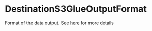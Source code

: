 # DestinationS3GlueOutputFormat

Format of the data output. See <a href="https://docs.airbyte.com/integrations/destinations/s3/#supported-output-schema">here</a> for more details

